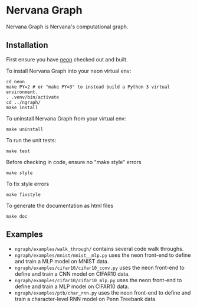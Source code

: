 # Nervana Graph

Nervana Graph is Nervana's computational graph.

## Installation

First ensure you have [neon](https://github.com/NervanaSystems/neon) checked out and built.

To install Nervana Graph into your neon virtual env:

```
cd neon
make PY=2 # or "make PY=3" to instead build a Python 3 virtual environment.
. .venv/bin/activate
cd ../ngraph/
make install
```

To uninstall Nervana Graph from your virtual env:
```
make uninstall
```

To run the unit tests:
```
make test
```

Before checking in code, ensure no "make style" errors
```
make style
```

To fix style errors
```
make fixstyle
```

To generate the documentation as html files
```
make doc
```

## Examples

* ``ngraph/examples/walk_through/`` contains several code walk throughs.
* ``ngraph/examples/mnist/mnist__mlp.py`` uses the neon front-end to define and train a MLP model on MNIST data.
* ``ngraph/examples/cifar10/cifar10_conv.py`` uses the neon front-end to define and train a CNN model on CIFAR10 data.
* ``ngraph/examples/cifar10/cifar10_mlp.py`` uses the neon front-end to define and train a MLP model on CIFAR10 data.
* ``ngraph/examples/ptb/char_rnn.py`` uses the neon front-end to define and train a character-level RNN model on Penn Treebank data.